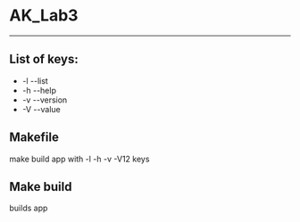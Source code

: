 # AK_Lab3
---
## **List of keys:**
+ -l --list
+ -h --help
+ -v --version
+ -V --value


## **Makefile**
make build app with -l -h -v -V12 keys

## **Make build**
builds app
